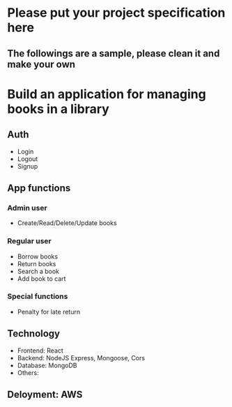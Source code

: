 # Please put your project specification here
## The followings are a sample, please clean it and make your own

# Build an application for managing books in a library
## Auth
* Login
* Logout
* Signup
## App functions
### Admin user
* Create/Read/Delete/Update books
### Regular user
* Borrow books
* Return books
* Search a book
* Add book to cart
### Special functions
* Penalty for late return
## Technology
* Frontend: React
* Backend: NodeJS Express, Mongoose, Cors
* Database: MongoDB
* Others: 
## Deloyment: AWS
